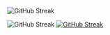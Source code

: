 

![GitHub Streak](https://github-readme-stats.vercel.app/api/top-langs?username=makrotos&show_icons=true&locale=en&layout=compact&theme=tokyonight&card_width=840)  

![GitHub Streak](https://github-readme-stats.vercel.app/api?username=makrotos&card_width=400&card_height=300&show_icons=true&theme=tokyonight) [![GitHub Streak](https://streak-stats.demolab.com?user=MaKrotos&theme=tokyonight&exclude_days=Tue&card_width=400)](https://git.io/streak-stats)
<!--
**MaKrotos/MaKrotos** is a ✨ _special_ ✨ repository because its `README.md` (this file) appears on your GitHub profile.

Here are some ideas to get you started:

- 🔭 I’m currently working on ...
- 🌱 I’m currently learning ...
- 👯 I’m looking to collaborate on ...
- 🤔 I’m looking for help with ...
- 💬 Ask me about ...
- 📫 How to reach me: ...
- 😄 Pronouns: ...
- ⚡ Fun fact: ...
-->
